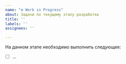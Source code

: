 ```yaml
---
name: "⚙️ Work in Progress"
about: Задачи по текущему этапу разработки
title: ''
labels: ''
assignees: ''

---
```


На данном этапе необходимо выполнить следующее:

- [ ] ...

